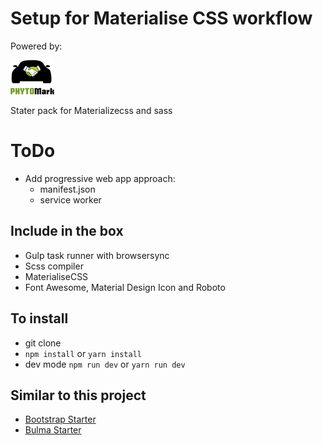 # Setup for Materialise CSS workflow
Powered by:

[![phytomark](phytomark.png)](https://github.com/PhytoMark)

Stater pack for Materializecss and sass

# ToDo
- Add progressive web app approach:
    - manifest.json
    - service worker

## Include in the box
- Gulp task runner with browsersync
- Scss compiler
- MaterialiseCSS
- Font Awesome, Material Design Icon and Roboto

## To install
- git clone
- `npm install` or `yarn install`
- dev mode `npm run dev` or `yarn run dev`

## Similar to this project
- [Bootstrap Starter](https://github.com/PhytoMark/bootstrap-starter)
- [Bulma Starter](https://github.com/PhytoMark/bulma-starter)

